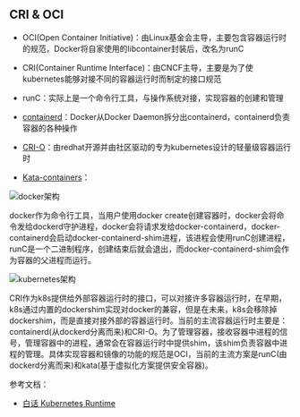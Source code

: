 ## CRI & OCI

* OCI(Open Container Initiative)：由Linux基金会主导，主要包含容器运行时的规范，Docker将自家使用的libcontainer封装后，改名为runC
* CRI(Container Runtime Interface)：由CNCF主导，主要是为了使kubernetes能够对接不同的容器运行时而制定的接口规范

* runC：实际上是一个命令行工具，与操作系统对接，实现容器的创建和管理
* [containerd](https://containerd.io/)：Docker从Docker Daemon拆分出containerd，containerd负责容器的各种操作
* [CRI-O](https://cri-o.io/)：由redhat开源并由社区驱动的专为kubernetes设计的轻量级容器运行时
* [Kata-containers](https://katacontainers.io/)：

![docker架构](https://github.com/luofengmacheng/docker_doc/blob/master/kubernetes/pics/cri_oci_docker.png)

docker作为命令行工具，当用户使用docker create创建容器时，docker会将命令发给dockerd守护进程，docker会将请求发给docker-containerd，docker-containerd会启动docker-containerd-shim进程，该进程会使用runC创建进程，runC是一个二进制程序，创建结束后就会退出，而docker-containerd-shim会作为容器的父进程而运行。

![kubernetes架构](https://github.com/luofengmacheng/docker_doc/blob/master/kubernetes/pics/cri_oci_k8s.png)

CRI作为k8s提供给外部容器运行时的接口，可以对接许多容器运行时，在早期，k8s通过内置的dockershim实现对docker的兼容，但是在未来，k8s会移除掉dockershim，而是直接对接外部的容器运行时。当前的主流容器运行时主要是：containerd(从dockerd分离而来)和CRI-O。为了管理容器，接收容器中进程的信号，管理容器中的进程，通常会在容器运行时中提供shim，该shim负责容器中进程的管理。具体实现容器和镜像的功能的规范是OCI，当前的主流方案是runC(由dockerd分离而来)和kata(基于虚拟化方案提供安全容器)。

参考文档：

* [白话 Kubernetes Runtime](https://aleiwu.com/post/cncf-runtime-landscape/)